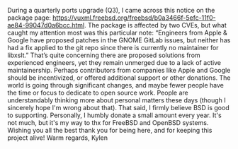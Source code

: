 During a quarterly ports upgrade (Q3), I came across this notice on the package page: https://vuxml.freebsd.org/freebsd/b0a3466f-5efc-11f0-ae84-99047d0a6bcc.html.
The package is affected by two CVEs, but what caught my attention most was this particular note: “Engineers from Apple & Google have proposed patches in the GNOME GitLab issues, but neither has had a fix applied to the git repo since there is currently no maintainer for libxslt.”
That’s quite concerning there are proposed solutions from experienced engineers, yet they remain unmerged due to a lack of active maintainership. Perhaps contributors from companies like Apple and Google should be incentivized, or offered additional support or other donations. The world is going through significant changes, and maybe fewer people have the time or focus to dedicate to open source work. People are understandably thinking more about personal matters these days (though I sincerely hope I'm wrong about that).
That said, I firmly believe BSD is good to supporting. Personally, I humbly donate a small amount every year. It's not much, but it's my way to thx for FreeBSD and OpenBSD systems.
Wishing you all the best thank you for being here, and for keeping this project alive!
Warm regards,
Kylen
